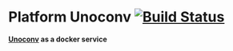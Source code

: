 # Platform Unoconv [![Build Status](https://travis-ci.org/experimental-platform/platform-unoconv.svg?branch=development)](https://travis-ci.org/experimental-platform/platform-unoconv)

**[Unoconv](https://github.com/dagwieers/unoconv) as a docker service**